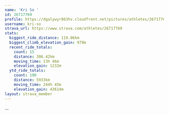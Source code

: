 ```yaml
---
name: 'Kri So '
id: 26717769
profile: https://dgalywyr863hv.cloudfront.net/pictures/athletes/26717769/7761026/13/large.jpg
username: kri-so
strava_url: https://www.strava.com/athletes/26717769
stats:
  biggest_ride_distance: 119.06km
  biggest_climb_elevation_gain: 979m
  recent_ride_totals:
    count: 15
    distance: 386.42km
    moving_time: 13h 46m
    elevation_gain: 1232m
  ytd_ride_totals:
    count: 190
    distance: 5933km
    moving_time: 244h 45m
    elevation_gain: 43614m
layout: strava_member
--- 
```

...
